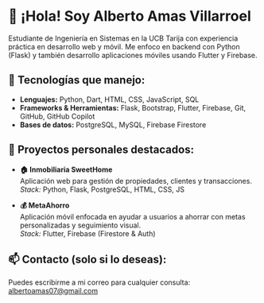 # 👋 ¡Hola! Soy Alberto Amas Villarroel

Estudiante de Ingeniería en Sistemas en la UCB Tarija con experiencia práctica en desarrollo web y móvil. Me enfoco en backend con Python (Flask) y también desarrollo aplicaciones móviles usando Flutter y Firebase.

## 🧠 Tecnologías que manejo:
- **Lenguajes:** Python, Dart, HTML, CSS, JavaScript, SQL
- **Frameworks & Herramientas:** Flask, Bootstrap, Flutter, Firebase, Git, GitHub, GitHub Copilot
- **Bases de datos:** PostgreSQL, MySQL, Firebase Firestore

## 💼 Proyectos personales destacados:
- **🏠 Inmobiliaria SweetHome**  
  Aplicación web para gestión de propiedades, clientes y transacciones.  
  _Stack:_ Python, Flask, PostgreSQL, HTML, CSS, JS

- **💰 MetaAhorro**  
  Aplicación móvil enfocada en ayudar a usuarios a ahorrar con metas personalizadas y seguimiento visual.  
  _Stack:_ Flutter, Firebase (Firestore & Auth)

## 📫 Contacto (solo si lo deseas):
Puedes escribirme a mi correo para cualquier consulta: albertoamas07@gmail.com
